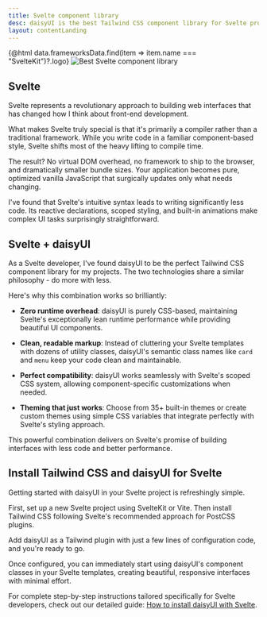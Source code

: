 ```yaml
---
title: Svelte component library
desc: daisyUI is the best Tailwind CSS component library for Svelte projects
layout: contentLanding
---
```


<script>
  import Translate from "$components/Translate.svelte"
  import Testimonials from "$components/Testimonials.svelte"
  export let data
</script>

<div class="mx-auto not-prose max-w-4xl py-12 p-6 from-base-300 rounded-box outline-base-content/5 mt-12 mb-6 items-center justify-center gap-8 bg-linear-to-b bg-center outline-2 outline-offset-6">
<div class="max-w-96 items-center w-full grid grid-cols-2 gap-6 lg:gap-12 [&>svg]:w-full [&>svg]:h-auto mx-auto">
{@html data.frameworksData.find(item => item.name === "SvelteKit")?.logo}
<img class="w-full h-auto" src="https://img.daisyui.com/images/daisyui/mark-static.svg" alt="Best Svelte component library" />
</div>
</div>

## Svelte

Svelte represents a revolutionary approach to building web interfaces that has changed how I think about front-end development.

What makes Svelte truly special is that it's primarily a compiler rather than a traditional framework. While you write code in a familiar component-based style, Svelte shifts most of the heavy lifting to compile time.

The result? No virtual DOM overhead, no framework to ship to the browser, and dramatically smaller bundle sizes. Your application becomes pure, optimized vanilla JavaScript that surgically updates only what needs changing.

I've found that Svelte's intuitive syntax leads to writing significantly less code. Its reactive declarations, scoped styling, and built-in animations make complex UI tasks surprisingly straightforward.

## Svelte + daisyUI

As a Svelte developer, I've found daisyUI to be the perfect Tailwind CSS component library for my projects. The two technologies share a similar philosophy - do more with less.

Here's why this combination works so brilliantly:

- **Zero runtime overhead**: daisyUI is purely CSS-based, maintaining Svelte's exceptionally lean runtime performance while providing beautiful UI components.

- **Clean, readable markup**: Instead of cluttering your Svelte templates with dozens of utility classes, daisyUI's semantic class names like `card` and `menu` keep your code clean and maintainable.

- **Perfect compatibility**: daisyUI works seamlessly with Svelte's scoped CSS system, allowing component-specific customizations when needed.

- **Theming that just works**: Choose from 35+ built-in themes or create custom themes using simple CSS variables that integrate perfectly with Svelte's styling approach.

This powerful combination delivers on Svelte's promise of building interfaces with less code and better performance.

<div class="mx-[50%] -translate-x-1/2 my-12 w-screen">
  <Testimonials items={data.testimonials} limit="6" />
</div>

## Install Tailwind CSS and daisyUI for Svelte

Getting started with daisyUI in your Svelte project is refreshingly simple.

First, set up a new Svelte project using SvelteKit or Vite. Then install Tailwind CSS following Svelte's recommended approach for PostCSS plugins.

Add daisyUI as a Tailwind plugin with just a few lines of configuration code, and you're ready to go.

Once configured, you can immediately start using daisyUI's component classes in your Svelte templates, creating beautiful, responsive interfaces with minimal effort.

For complete step-by-step instructions tailored specifically for Svelte developers, check out our detailed guide: [How to install daisyUI with Svelte](/docs/install/sveltekit/).

